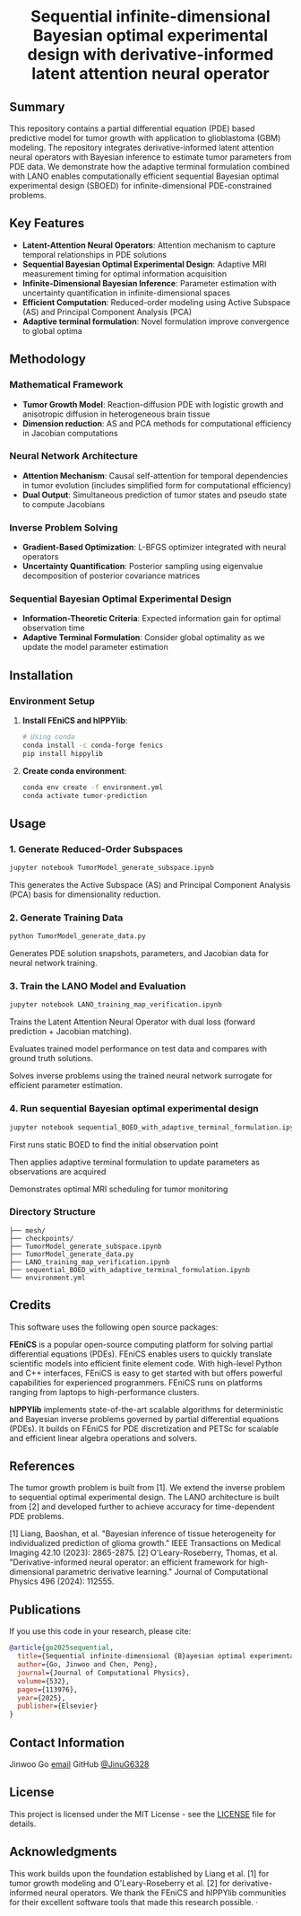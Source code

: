 <h1 align="center">
  Sequential infinite-dimensional Bayesian optimal experimental design with derivative-informed latent attention neural operator
  <br>
</h1>

## Summary

This repository contains a partial differential equation (PDE) based predictive model for tumor growth with application to glioblastoma (GBM) modeling. The repository integrates derivative-informed latent attention neural operators with Bayesian inference to estimate tumor parameters from PDE data. We demonstrate how the adaptive terminal formulation combined with LANO enables computationally efficient sequential Bayesian optimal experimental design (SBOED) for infinite-dimensional PDE-constrained problems.

## Key Features

* **Latent-Attention Neural Operators**: Attention mechanism to capture temporal relationships in PDE solutions
* **Sequential Bayesian Optimal Experimental Design**: Adaptive MRI measurement timing for optimal information acquisition
* **Infinite-Dimensional Bayesian Inference**: Parameter estimation with uncertainty quantification in infinite-dimensional spaces
* **Efficient Computation**: Reduced-order modeling using Active Subspace (AS) and Principal Component Analysis (PCA)
* **Adaptive terminal formulation**: Novel formulation improve convergence to global optima

## Methodology

### Mathematical Framework
- **Tumor Growth Model**: Reaction-diffusion PDE with logistic growth and anisotropic diffusion in heterogeneous brain tissue
- **Dimension reduction**: AS and PCA methods for computational efficiency in Jacobian computations

### Neural Network Architecture
- **Attention Mechanism**: Causal self-attention for temporal dependencies in tumor evolution (includes simplified form for computational efficiency)
- **Dual Output**: Simultaneous prediction of tumor states and pseudo state to compute Jacobians

### Inverse Problem Solving
- **Gradient-Based Optimization**: L-BFGS optimizer integrated with neural operators
- **Uncertainty Quantification**: Posterior sampling using eigenvalue decomposition of posterior covariance matrices

### Sequential Bayesian Optimal Experimental Design

- **Information-Theoretic Criteria**: Expected information gain for optimal observation time
- **Adaptive Terminal Formulation**: Consider global optimality as we update the model parameter estimation

## Installation

### Environment Setup
1. **Install FEniCS and hIPPYlib**:
   ```bash
   # Using conda 
   conda install -c conda-forge fenics
   pip install hippylib
   ```

2. **Create conda environment**:
   ```bash
   conda env create -f environment.yml
   conda activate tumor-prediction
   ```

## Usage

### 1. Generate Reduced-Order Subspaces
```bash
jupyter notebook TumorModel_generate_subspace.ipynb
```
This generates the Active Subspace (AS) and Principal Component Analysis (PCA) basis for dimensionality reduction.

### 2. Generate Training Data
```bash
python TumorModel_generate_data.py 
```
Generates PDE solution snapshots, parameters, and Jacobian data for neural network training.

### 3. Train the LANO Model and Evaluation
```bash
jupyter notebook LANO_training_map_verification.ipynb
```
Trains the Latent Attention Neural Operator with dual loss (forward prediction + Jacobian matching).

Evaluates trained model performance on test data and compares with ground truth solutions.

Solves inverse problems using the trained neural network surrogate for efficient parameter estimation.

### 4. Run sequential Bayesian optimal experimental design

```bash
jupyter notebook sequential_BOED_with_adaptive_terminal_formulation.ipynb
```
First runs static BOED to find the initial observation point

Then applies adaptive terminal formulation to update parameters as observations are acquired

Demonstrates optimal MRI scheduling for tumor monitoring


### Directory Structure
```
├── mesh/                                 
├── checkpoints/             
├── TumorModel_generate_subspace.ipynb
├── TumorModel_generate_data.py
├── LANO_training_map_verification.ipynb
├── sequential_BOED_with_adaptive_terminal_formulation.ipynb
└── environment.yml
```

## Credits

This software uses the following open source packages:

**FEniCS** is a popular open-source computing platform for solving partial differential equations (PDEs). FEniCS enables users to quickly translate scientific models into efficient finite element code. With high-level Python and C++ interfaces, FEniCS is easy to get started with but offers powerful capabilities for experienced programmers. FEniCS runs on platforms ranging from laptops to high-performance clusters.

**hIPPYlib** implements state-of-the-art scalable algorithms for deterministic and Bayesian inverse problems governed by partial differential equations (PDEs). It builds on FEniCS for PDE discretization and PETSc for scalable and efficient linear algebra operations and solvers.

## References

The tumor growth problem is built from [1]. We extend the inverse problem to sequential optimal experimental design.
The LANO architecture is built from [2] and developed further to achieve accuracy for time-dependent PDE problems.

[1] Liang, Baoshan, et al. "Bayesian inference of tissue heterogeneity for individualized prediction of glioma growth." IEEE Transactions on Medical Imaging 42.10 (2023): 2865-2875.
[2] O'Leary-Roseberry, Thomas, et al. "Derivative-informed neural operator: an efficient framework for high-dimensional parametric derivative learning." Journal of Computational Physics 496 (2024): 112555.


## Publications
If you use this code in your research, please cite:
```bibtex
@article{go2025sequential,
  title={Sequential infinite-dimensional {B}ayesian optimal experimental design with derivative-informed latent attention neural operator},
  author={Go, Jinwoo and Chen, Peng},
  journal={Journal of Computational Physics},
  volume={532},
  pages={113976},
  year={2025},
  publisher={Elsevier}
}
```
## Contact Information

Jinwoo Go [email](mailto:harrison1381a@gmail.com) 
GitHub [@JinuG6328](https://github.com/JinuG6328)

## License
This project is licensed under the MIT License - see the [LICENSE](LICENSE) file for details.

## Acknowledgments
This work builds upon the foundation established by Liang et al. [1] for tumor growth modeling and O'Leary-Roseberry et al. [2] for derivative-informed neural operators. We thank the FEniCS and hIPPYlib communities for their excellent software tools that made this research possible.&nbsp;&middot;&nbsp;
